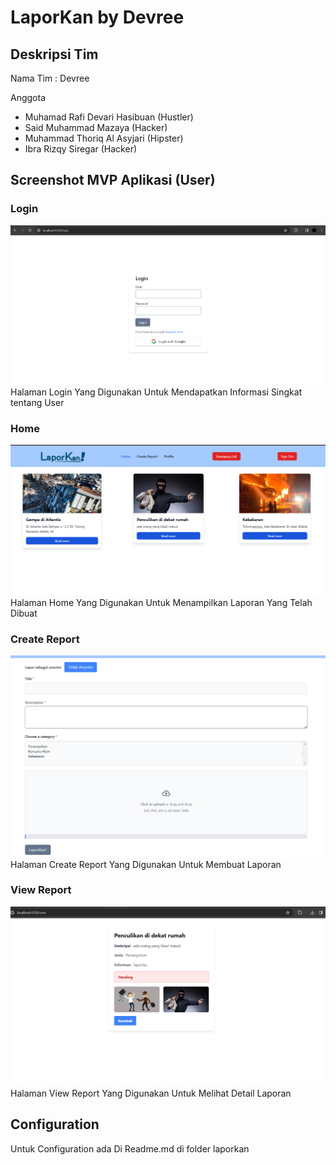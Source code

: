 # LaporKan by Devree

## Deskripsi Tim
<p>Nama Tim : Devree</p>
<p>Anggota</p>

- Muhamad Rafi Devari Hasibuan (Hustler)
- Said Muhammad Mazaya (Hacker)
- Muhammad Thoriq Al Asyjari (Hipster)
- Ibra Rizqy Siregar (Hacker)

## Screenshot MVP Aplikasi (User)

### Login
![Login](./screenshot/image.png)
Halaman Login Yang Digunakan Untuk Mendapatkan Informasi Singkat tentang User

### Home
![Home](./screenshot/home.png)
Halaman Home Yang Digunakan Untuk Menampilkan Laporan Yang Telah Dibuat

### Create Report
![Create Report](./screenshot/create.png)
Halaman Create Report Yang Digunakan Untuk Membuat Laporan

### View Report
![View Report](./screenshot/viewww.png)
Halaman View Report Yang Digunakan Untuk Melihat Detail Laporan

## Configuration
Untuk Configuration ada Di Readme.md di folder laporkan